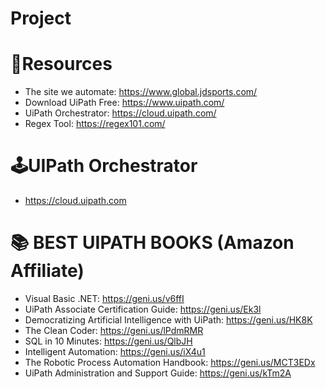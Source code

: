 # Project

# 🍿Resources

- The site we automate: https://www.global.jdsports.com/
- Download UiPath Free: https://www.uipath.com/
- UiPath Orchestrator: https://cloud.uipath.com/
- Regex Tool: https://regex101.com/

# 🕹️UIPath Orchestrator
- https://cloud.uipath.com

# 📚 BEST UIPATH BOOKS (Amazon Affiliate)

- Visual Basic .NET: https://geni.us/v6ffI
- UiPath Associate Certification Guide: https://geni.us/Ek3l
- Democratizing Artificial Intelligence with UiPath: https://geni.us/HK8K
- The Clean Coder: https://geni.us/lPdmRMR
- SQL in 10 Minutes: https://geni.us/QlbJH
- Intelligent Automation: https://geni.us/iX4u1
- The Robotic Process Automation Handbook: https://geni.us/MCT3EDx
- UiPath Administration and Support Guide: https://geni.us/kTm2A
